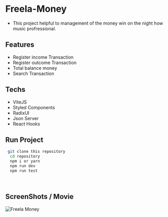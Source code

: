 # Freela-Money
  - This project helpful to management of the money win on the night how music  profressional.


## Features
 - Register income Transaction
 - Register outcome Transaction
 - Total balance money 
 - Search Transaction

## Techs
 - ViteJS
 - Styled Components
 - RadixUI
 - Json Server
 - React Hooks
  
## Run Project

 ```bash
  git clone this repository 
   cd repository
   npm i or yarn 
   npm run dev
   npm run test
 ```
 <br />

## ScreenShots / Movie

![Freela Money](https://github.com/Gabriel-Jesusvix/freela-money/assets/62946928/6b7d20dd-1099-4a39-a36f-be7df2d91280)
